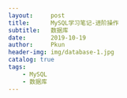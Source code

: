 ```yaml
---
layout:     post
title:      MySQL学习笔记-进阶操作
subtitle:   数据库
date:       2019-10-19
author:     Pkun
header-img: img/database-1.jpg
catalog: true
tags:
    - MySQL
    - 数据库
---
```





